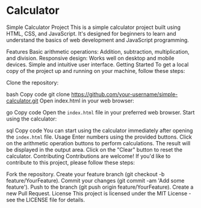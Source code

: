 # Calculator

Simple Calculator Project
This is a simple calculator project built using HTML, CSS, and JavaScript. It's designed for beginners to learn and understand the basics of web development and JavaScript programming.

Features
Basic arithmetic operations: Addition, subtraction, multiplication, and division.
Responsive design: Works well on desktop and mobile devices.
Simple and intuitive user interface.
Getting Started
To get a local copy of the project up and running on your machine, follow these steps:

Clone the repository:

bash
Copy code
git clone https://github.com/your-username/simple-calculator.git
Open index.html in your web browser:

go
Copy code
Open the `index.html` file in your preferred web browser.
Start using the calculator:

sql
Copy code
You can start using the calculator immediately after opening the `index.html` file.
Usage
Enter numbers using the provided buttons.
Click on the arithmetic operation buttons to perform calculations.
The result will be displayed in the output area.
Click on the "Clear" button to reset the calculator.
Contributing
Contributions are welcome! If you'd like to contribute to this project, please follow these steps:

Fork the repository.
Create your feature branch (git checkout -b feature/YourFeature).
Commit your changes (git commit -am 'Add some feature').
Push to the branch (git push origin feature/YourFeature).
Create a new Pull Request.
License
This project is licensed under the MIT License - see the LICENSE file for details.
